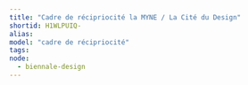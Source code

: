 ```yaml
---
title: "Cadre de récipriocité la MYNE / La Cité du Design"
shortid: H1WLPUIQ-
alias:
model: "cadre de récipriocité"
tags:
node: 
  - biennale-design
---
```

